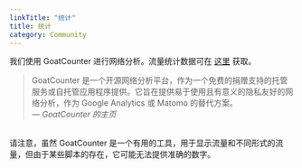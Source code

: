 ```yaml
---
linkTitle: "统计"
title: 统计
category: Community
---
```

我们使用 GoatCounter 进行网络分析。流量统计数据可在 [这里](https://beginnerprivacy.goatcounter.com/?filter=&daily=on) 获取。

> GoatCounter 是一个开源网络分析平台，作为一个免费的捐赠支持的托管服务或自托管应用程序提供。它旨在提供易于使用且有意义的隐私友好的网络分析，作为 Google Analytics 或 Matomo 的替代方案。<br>
> — <cite>GoatCounter 的主页</cite>

<br>
请注意，虽然 GoatCounter 是一个有用的工具，用于显示流量和不同形式的流量，但由于某些脚本的存在，它可能无法提供准确的数字。